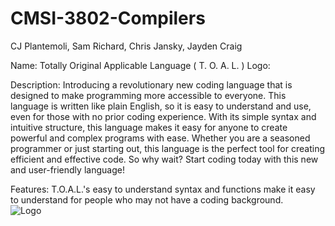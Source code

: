 # CMSI-3802-Compilers
CJ Plantemoli, Sam Richard, Chris Jansky, Jayden Craig

Name: Totally Original Applicable Language ( T. O. A. L. )
Logo:

Description: Introducing a revolutionary new coding language that is designed to make programming more accessible to everyone. This language is written like plain English, so it is easy to understand and use, even for those with no prior coding experience. With its simple syntax and intuitive structure, this language makes it easy for anyone to create powerful and complex programs with ease. Whether you are a seasoned programmer or just starting out, this language is the perfect tool for creating efficient and effective code. So why wait? Start coding today with this new and user-friendly language!

Features: T.O.A.L.'s easy to understand syntax and functions make it easy to understand for people who may not have a coding background.  
![Logo](https://user-images.githubusercontent.com/70697018/214980482-a6f7f31c-f138-4bcc-a42e-be888ee06a19.png)
